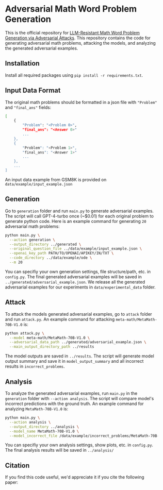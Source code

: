 # Adversarial Math Word Problem Generation
This is the official repository for [LLM-Resistant Math Word Problem Generation via Adversarial Attacks](https://arxiv.org/abs/). This repository contains the code for generating adversarial math problems, attacking the models, and analyzing the generated adversarial examples.

## Installation
Install all required packages using `pip install -r requirements.txt`.

## Input Data Format 
The original math problems should be formatted in a json file with `"Problem"` and `"final_ans"` fields: 
```sh
[
    {
        "Problem": "<Problem 0>",
        "final_ans": "<Answer 0>"
        ...
    },
    {
        "Problem": "<Problem 1>",
        "final_ans": "<Answer 1>"
        ...
    },
    ...
]
```
An input data example from GSM8K is provided on `data/example/input_example.json`

## Generation
Go to `generation` folder and run `main.py` to generate adversarial examples. The script will call GPT-4-turbo once (~$0.01) for each original problem to generate python code.
Here is an example command for generating `20` adversarial math problems: 
```sh
python main.py \
  --action generation \
  --output_directory ../generated \
  --original_question_file ../data/example/input_example.json \
  --openai_key_path PATH/TO/OPENAI/APIKEY/IN/TXT \
  --code_directory ../data/example/ode \
  --m 20 
```

You can specifiy your own generation settings, file structure/path, etc. in `config.py`. The final generated adversarial examples will be saved in `../generated/adversarial_example.json`. We release all the generated adversarial examples for our experiments in `data/experimental_data` folder.

## Attack 
To attack the models generated adversarial examples, go to `attack` folder and run `attack.py`. An example command for attacking `meta-math/MetaMath-70B-V1.0` is:
```sh
python attack.py \
  --model meta-math/MetaMath-70B-V1.0 \
  --adversarial_data_path ../generated/adversarial_example.json \
  --main_output_directory_path ../results 
```
The model outputs are saved in `../results`. The script will generate model output summary and save it in `model_output_summary` and all incorrect results in `incorrect_problems`. 

## Analysis
To analyze the generated adversarial examples, run `main.py` in the `generation` folder with `--action analysis`. The script will compare model's incorrect predictions with the ground truth. An example command for analyzing `MetaMath-70B-V1.0` is:
```sh
python main.py \
  --action analysis \
  --output_directory ../analysis \
  --model_name MetaMath-70B-V1.0 \
  --model_incorrect_file /data/example/incorrect_problems/MetaMath-70B-V1.0.json 
```
You can specifiy your own analysis settings, show plots, etc. in `config.py`. The final analysis results will be saved in `../analysis/`



## Citation
If you find this code useful, we'd appreciate it if you cite the following paper:
```


```


<!-- 
### Model Response Format
To analyze the output of the models (linear regression on the various features), format the output of the models into
the following json format:
```json
{
  "Originals": {
    "<index>": {
      "problem_index": <index>,
      "problem": "<problem string>", 
      "gold_answer": "<correct answer>", 
      "model_output": "<model output>", 
      "extracted_value": <answer from model>,
      "is_correct": <Boolean indicating extracted_value == gold_answer>
    }, 
    ... more problems
  }, 
  "<generation_methods>": {
    "<index>": {
      "<variant_index>": {
        "problem_index": <index>,
        "problem": "<problem string>", 
        "gold_answer": "<correct answer>", 
        "model_output": "<model output>", 
        "extracted_value": <answer from model>,
        "is_correct": <Boolean indicating extracted_value == gold_answer>
      },
      ... more variants
    },
    ... more problems 
  },
  ... more generation methods
}
``` -->
